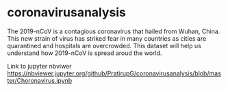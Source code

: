 # coronavirusanalysis
The 2019-nCoV is a contagious coronavirus that hailed from Wuhan, China. This new strain of virus has striked fear in many countries as cities are quarantined and hospitals are overcrowded. This dataset will help us understand how 2019-nCoV is spread aroud the world.

Link to jupyter nbviwer https://nbviewer.jupyter.org/github/PratirupG/coronavirusanalysis/blob/master/Choronavirus.ipynb
